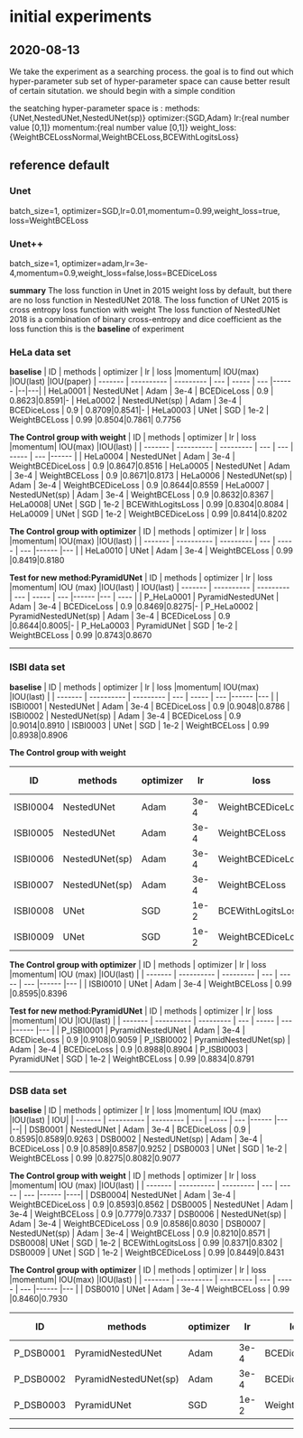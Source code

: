 # initial  experiments
## 2020-08-13
We take the experiment as a searching process. the goal is to find out which hyper-parameter sub set of hyper-parameter space can cause better result of certain  situtation.
we should begin with a simple condition

the seatching hyper-parameter space is :
methods:{UNet,NestedUNet,NestedUNet(sp)}
optimizer:{SGD,Adam}
lr:{real number value [0,1]}
momentum:{real number value [0,1]}
weight_loss:{WeightBCELossNormal,WeightBCELoss,BCEWithLogitsLoss}
## reference default
### Unet
batch_size=1, optimizer=SGD,lr=0.01,momentum=0.99,weight_loss=true, loss=WeightBCELoss

### Unet++
batch_size=1, optimizer=adam,lr=3e-4,momentum=0.9,weight_loss=false,loss=BCEDiceLoss

**summary**
The loss function in Unet in 2015 weight loss by default, but there are no loss function  in NestedUNet 2018. 
The loss function of UNet 2015 is cross entropy loss  function with weight
The loss function of NestedUNet 2018 is a combination of binary cross-entropy and dice coefficient as the loss function
this is the **baseline** of experiment

### HeLa data set
**baselise**
| ID      | methods    | optimizer | lr  | loss |momentum| IOU(max)    |IOU(last)    |IOU(paper)
| ------- | ---------- | --------- | --- | ----- | --- |------ |--|---|
| HeLa0001 | NestedUNet       | Adam      | 3e-4 | BCEDiceLoss   | 0.9 | 0.8623|0.8591|-
| HeLa0002 | NestedUNet(sp)       | Adam       | 3e-4 | BCEDiceLoss   | 0.9 | 0.8709|0.8541|-
| HeLa0003 | UNet       | SGD       | 1e-2 | WeightBCELoss   | 0.99 |0.8504|0.7861| 0.7756

**The Control group with weight**
| ID      | methods    | optimizer | lr  | loss |momentum| IOU(max)    |IOU(last)    |
| ------- | ---------- | --------- | --- | --- | ----- | --- |------ |
| HeLa0004 | NestedUNet       | Adam      | 3e-4 | WeightBCEDiceLoss   | 0.9 |0.8647|0.8516
| HeLa0005 | NestedUNet       | Adam      | 3e-4 | WeightBCELoss   | 0.9 |0.8671|0.8173
| HeLa0006 | NestedUNet(sp)       | Adam       | 3e-4 | WeightBCEDiceLoss   | 0.9 |0.8644|0.8559
| HeLa0007 | NestedUNet(sp)       | Adam       | 3e-4 | WeightBCELoss   | 0.9 |0.8632|0.8367
| HeLa0008| UNet       | SGD       | 1e-2 | BCEWithLogitsLoss   | 0.99 |0.8304|0.8084
| HeLa0009 | UNet       | SGD       | 1e-2 | WeightBCEDiceLoss   | 0.99 |0.8414|0.8202

**The Control group with optimizer**
| ID      | methods    | optimizer | lr  | loss |momentum| IOU(max)    |IOU(last)    |
| ------- | ---------- | --------- | --- | ----- | --- |------ |--- | 
| HeLa0010 | UNet       | Adam       | 3e-4 | WeightBCELoss   | 0.99 |0.8419|0.8180

**Test for new method:PyramidUNet**
| ID      | methods    | optimizer | lr  | loss |momentum| IOU (max)   |IOU(last)    | IOU(last)
| ------- | ---------- | --------- | --- | ----- | --- |------ |--- | ---- |
| P_HeLa0001 | PyramidNestedUNet       | Adam      | 3e-4 | BCEDiceLoss   | 0.9 |0.8469|0.8275|-
| P_HeLa0002 | PyramidNestedUNet(sp)       | Adam       | 3e-4 | BCEDiceLoss   | 0.9 |0.8644|0.8005|-
| P_HeLa0003 | PyramidUNet       | SGD       | 1e-2 | WeightBCELoss   | 0.99 |0.8743|0.8670

***
### ISBI data set
**baselise**
| ID      | methods    | optimizer | lr  | loss |momentum| IOU(max)    |IOU(last)    |
| ------- | ---------- | --------- | --- | ----- | --- |------ |--- |
| ISBI0001 | NestedUNet       | Adam      | 3e-4 | BCEDiceLoss   | 0.9 |0.9048|0.8786
| ISBI0002 | NestedUNet(sp)       | Adam       | 3e-4 | BCEDiceLoss   | 0.9 |0.9014|0.8910
| ISBI0003 | UNet       | SGD       | 1e-2 | WeightBCELoss   | 0.99 |0.8938|0.8906

**The Control group with weight**

| ID      | methods    | optimizer | lr  | loss |momentum| IOU   (max) |IOU(last)    |
| ------- | ---------- | --------- | --- | ----- | --- |------ |--- |
| ISBI0004 | NestedUNet       | Adam      | 3e-4 | WeightBCEDiceLoss   | 0.9 |0.8987|0.8888
| ISBI0005 | NestedUNet       | Adam      | 3e-4 | WeightBCELoss   | 0.9 |0.8938|0.8711
| ISBI0006 | NestedUNet(sp)       | Adam       | 3e-4 | WeightBCEDiceLoss   | 0.9 |0.8999|0.8855
| ISBI0007 | NestedUNet(sp)       | Adam       | 3e-4 | WeightBCELoss   | 0.9 |0.8956|0.8793
| ISBI0008| UNet       | SGD       | 1e-2 | BCEWithLogitsLoss   | 0.99 |0.8995|0.8983
| ISBI0009 | UNet       | SGD       | 1e-2 | WeightBCEDiceLoss   | 0.99 |0.9023|0.9012

**The Control group with optimizer**
| ID      | methods    | optimizer | lr  | loss |momentum| IOU (max)   |IOU(last)    |
| ------- | ---------- | --------- | --- | ----- | --- |------ |--- |
| ISBI0010 | UNet       | Adam       | 3e-4 | WeightBCELoss   | 0.99 |0.8595|0.8396

**Test for new method:PyramidUNet**
| ID      | methods    | optimizer | lr  | loss |momentum| IOU    |IOU(last)    |
| ------- | ---------- | --------- | --- | ----- | --- |------ |--- |
| P_ISBI0001 | PyramidNestedUNet       | Adam      | 3e-4 | BCEDiceLoss   | 0.9 |0.9108|0.9059
| P_ISBI0002 | PyramidNestedUNet(sp)       | Adam       | 3e-4 | BCEDiceLoss   | 0.9 |0.8988|0.8904
| P_ISBI0003 | PyramidUNet       | SGD       | 1e-2 | WeightBCELoss   | 0.99 |0.8834|0.8791
***
### DSB data set
**baselise**
| ID      | methods    | optimizer | lr  | loss |momentum| IOU (max)   |IOU(last)    | IOU|
| ------- | ---------- | --------- | --- | ----- | --- |------ |--- |--|
| DSB0001 | NestedUNet       | Adam      | 3e-4 | BCEDiceLoss   | 0.9 | 0.8595|0.8589|0.9263
| DSB0002 | NestedUNet(sp)       | Adam       | 3e-4 | BCEDiceLoss   | 0.9 |0.8589|0.8587|0.9252
| DSB0003 | UNet       | SGD       | 1e-2 | WeightBCELoss   | 0.99 |0.8275|0.8082|0.9077

**The Control group with weight**
| ID      | methods    | optimizer | lr  | loss |momentum| IOU (max)   |IOU(last)    |
| ------- | ---------- | --------- | --- | ----- | --- |------ |----|
| DSB0004| NestedUNet       | Adam      | 3e-4 | WeightBCEDiceLoss   | 0.9 |0.8593|0.8562
| DSB0005 | NestedUNet       | Adam      | 3e-4 | WeightBCELoss   | 0.9 |0.7779|0.7337
| DSB0006 | NestedUNet(sp)       | Adam       | 3e-4 | WeightBCEDiceLoss   | 0.9 |0.8586|0.8030
| DSB0007 | NestedUNet(sp)       | Adam       | 3e-4 | WeightBCELoss   | 0.9 |0.8210|0.8571
| DSB0008| UNet       | SGD       | 1e-2 | BCEWithLogitsLoss   | 0.99 |0.8371|0.8302
| DSB0009 | UNet       | SGD       | 1e-2 | WeightBCEDiceLoss   | 0.99 |0.8449|0.8431

**The Control group with optimizer**
| ID      | methods    | optimizer | lr  | loss |momentum| IOU(max)    |IOU(last)    |
| ------- | ---------- | --------- | --- | ----- | --- |------ |--- |
| DSB0010 | UNet       | Adam       | 3e-4 | WeightBCELoss   | 0.99 |0.8460|0.7930

| ID      | methods    | optimizer | lr  | loss |momentum| IOU (max)   |IOU(last)    |
| ------- | ---------- | --------- | --- | ----- | --- |------ |--- |
| P_DSB0001 | PyramidNestedUNet       | Adam      | 3e-4 | BCEDiceLoss   | 0.9 |0.8594|0.8579
| P_DSB0002 | PyramidNestedUNet(sp)       | Adam       | 3e-4 | BCEDiceLoss   | 0.9 |0.8593|0.8574
| P_DSB0003 | PyramidUNet       | SGD       | 1e-2 | WeightBCELoss   | 0.99 |0.8391|0.8360
***




